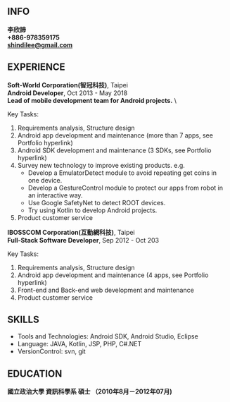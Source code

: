 ## INFO
**李欣諦**\
**+886-978359175**\
**shindilee@gmail.com**

## EXPERIENCE
**Soft-World Corporation(智冠科技)**, Taipei\
**Android Developer**, Oct 2013 - May 2018\
**Lead of mobile development team for Android projects.** \

Key Tasks:
   1. Requirements analysis, Structure design
   2. Android app development and maintenance (more than 7 apps, see Portfolio hyperlink)
   3. Android SDK development and maintenance (3 SDKs, see Portfolio hyperlink)
   4. Survey new technology to improve existing products. e.g.
       - Develop a EmulatorDetect module to avoid repeating get coins in one device.
       - Develop a GestureControl module to protect our apps from robot in an interactive way.
       - Use Google SafetyNet to detect ROOT devices.
       - Try using Kotlin to develop Android projects.
   5. Product customer service
   
**IBOSSCOM Corporation(互動網科技)**, Taipei\
**Full-Stack Software Developer**, Sep 2012 - Oct 203

Key Tasks:
1. Requirements analysis, Structure design
2. Android app development and maintenance (4 apps, see Portfolio hyperlink)
3. Front-end and Back-end web development and maintenance
4. Product customer service

## SKILLS
* Tools and Technologies: Android SDK, Android Studio, Eclipse
* Language: JAVA, Kotlin, JSP, PHP, C#.NET
* VersionControl: svn, git

## EDUCATION
**國立政治大學 資訊科學系 碩士 （2010年8月－2012年07月)**

